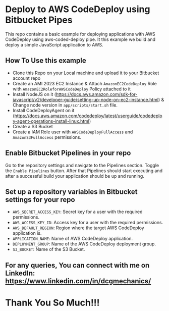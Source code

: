 # Deploy to AWS CodeDeploy using Bitbucket Pipes

This repo contains a basic example for deploying applications with AWS CodeDeploy using aws-coded-deploy pipe. It this example we build and deploy a simple JavaScript application to AWS.


## How To Use this example
* Clone this Repo on your Local machine and upload it to your Bitbucket account repo
* Create an AMI 2023 EC2 Instance & Attach `AmazonEC2CodeDeploy` Role with `AmazonEC2RoleforAWSCodeDeploy` Policy attached to it
* Install NodeJS on it (https://docs.aws.amazon.com/sdk-for-javascript/v2/developer-guide/setting-up-node-on-ec2-instance.html) & Change node version in `app/scripts/start.sh` file.
* Install CodeDeployAgent on it (https://docs.aws.amazon.com/codedeploy/latest/userguide/codedeploy-agent-operations-install-linux.html)
* Create a S3 Bucket
* Create a IAM Role user with `AWSCodeDeployFullAccess` and `AmazonS3FullAccess` permissions.

## Enable Bitbucket Pipelines in your repo
Go to the repository settings and navigate to the Pipelines section. Toggle the `Enable Pipelines` button. After that Pipelines should start executing and after a successful build your application should be up and running.


## Set up a repository variables in Bitbucket settings for your repo
* `AWS_SECRET_ACCESS_KEY`: Secret key for a user with the required permissions.
* `AWS_ACCESS_KEY_ID`: Access key for a user with the required permissions.
* `AWS_DEFAULT_REGION`: Region where the target AWS CodeDeploy application is.
* `APPLICATION_NAME`: Name of AWS CodeDeploy application.
* `DEPLOYMENT_GROUP`: Name of the AWS CodeDeploy deployment group.
* `S3_BUCKET`: Name of the S3 Bucket.


## For any queries, You can connect with me on LinkedIn: https://www.linkedin.com/in/dcgmechanics/
# Thank You So Much!!!
